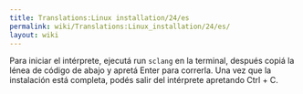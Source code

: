 ```yaml
---
title: Translations:Linux installation/24/es
permalink: wiki/Translations:Linux_installation/24/es/
layout: wiki
---
```


Para iniciar el intérprete, ejecutá run `sclang` en la terminal, después
copiá la lénea de código de abajo y apretá Enter para correrla. Una vez
que la instalación está completa, podés salir del intérprete apretando
Ctrl + C.
